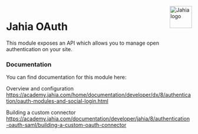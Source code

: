 <a href="https://www.jahia.com/">
    <img src="https://www.jahia.com/modules/jahiacom-templates/images/jahia-3x.png" alt="Jahia logo" title="Jahia" align="right" height="60" />
</a>

Jahia OAuth
================

This module exposes an API which allows you to manage open authentication on your site.

### Documentation

You can find documentation for this module here:

Overview and configuration
https://academy.jahia.com/home/documentation/developer/dx/8/authentication/oauth-modules-and-social-login.html

Building a custom connector
https://academy.jahia.com/documentation/developer/jahia/8/authentication-oauth-saml/building-a-custom-oauth-connector
